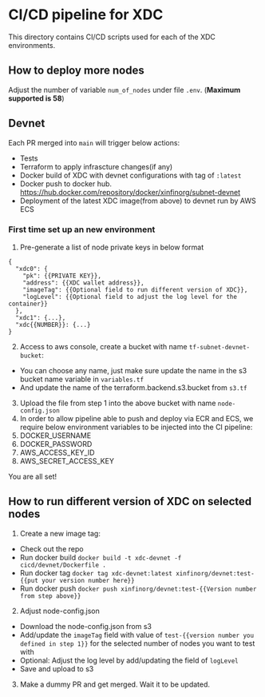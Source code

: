 # CI/CD pipeline for XDC
This directory contains CI/CD scripts used for each of the XDC environments.

## How to deploy more nodes
Adjust the number of variable `num_of_nodes` under file `.env`. (**Maximum supported is 58**)

## Devnet
Each PR merged into `main` will trigger below actions:
- Tests
- Terraform to apply infrascture changes(if any)
- Docker build of XDC with devnet configurations with tag of `:latest`
- Docker push to docker hub. https://hub.docker.com/repository/docker/xinfinorg/subnet-devnet
- Deployment of the latest XDC image(from above) to devnet run by AWS ECS

### First time set up an new environment
1. Pre-generate a list of node private keys in below format
```
{
  "xdc0": {
    "pk": {{PRIVATE KEY}},
    "address": {{XDC wallet address}},
    "imageTag": {{Optional field to run different version of XDC}},
    "logLevel": {{Optional field to adjust the log level for the container}}
  },
  "xdc1": {...},
  "xdc{{NUMBER}}: {...}
}
```
2. Access to aws console, create a bucket with name `tf-subnet-devnet-bucket`:
  - You can choose any name, just make sure update the name in the s3 bucket name variable in `variables.tf`
  - And update the name of the terraform.backend.s3.bucket from `s3.tf`
3. Upload the file from step 1 into the above bucket with name `node-config.json`
4. In order to allow pipeline able to push and deploy via ECR and ECS, we require below environment variables to be injected into the CI pipeline:
  1. DOCKER_USERNAME
  2. DOCKER_PASSWORD
  3. AWS_ACCESS_KEY_ID
  4. AWS_SECRET_ACCESS_KEY
  
You are all set!

## How to run different version of XDC on selected nodes
1. Create a new image tag:
  - Check out the repo
  - Run docker build `docker build -t xdc-devnet -f cicd/devnet/Dockerfile .`
  - Run docker tag `docker tag xdc-devnet:latest xinfinorg/devnet:test-{{put your version number here}}`
  - Run docker push `docker push xinfinorg/devnet:test-{{Version number from step above}}`
2. Adjust node-config.json
  - Download the node-config.json from s3
  - Add/update the `imageTag` field with value of `test-{{version number you defined in step 1}}` for the selected number of nodes you want to test with
  - Optional: Adjust the log level by add/updating the field of `logLevel`
  - Save and upload to s3
3. Make a dummy PR and get merged. Wait it to be updated.